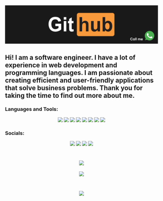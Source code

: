 [![header](https://github.com/lopezdeniz/lopezdeniz/blob/main/assets/гид.gif)](https://wa.me/79854487143?text=%D0%9F%D1%80%D0%B8%D0%B2%D0%B5%D1%82!%20%F0%9F%91%8B%20%D0%9C%D0%B5%D0%BD%D1%8F%20%D0%B8%D0%BD%D1%82%D0%B5%D1%80%D0%B5%D1%81%D1%83%D0%B5%D1%82...)

## Hi! I am a software engineer. I have a lot of experience in web development and programming languages.  I am passionate about creating efficient and user-friendly applications that solve business problems. Thank you for taking the time to find out more about me.


### Languages and Tools:
<p align="center">
<img src="https://img.shields.io/badge/HTML5-ffff00?logo=html5&logoColor=black&style=for-the-badge">
<img src="https://img.shields.io/badge/CSS3-blue?logo=css3&logoColor=white&style=for-the-badge">
<img src="https://img.shields.io/badge/SASS-ff294d?logo=sass&logoColor=black&style=for-the-badge">
<img src="https://img.shields.io/badge/SQL-white?logo=mysql&logoColor=black&style=for-the-badge">
<img src="https://img.shields.io/badge/SWIFT-FF4500?logo=swift&logoColor=white&style=for-the-badge">
<img src="https://img.shields.io/badge/PYTHON-ffff00?logo=python&logoColor=blue&style=for-the-badge">
<img src="https://img.shields.io/badge/JAVASCRIPT-ffff00?logo=javascript&logoColor=black&style=for-the-badge">
<img src="https://img.shields.io/badge/BAS-ffff0?logo=bas&logoColor=black&style=for-the-badge">
</p>



### Socials:
<p align="center">
<a href="https://t.me/LopezDeniz">
<img src="https://img.shields.io/badge/-Telegram-090909?style=for-the-badge&logo=telegram&logoColor=27A0D9"></a>
<a href=""><img src="https://img.shields.io/badge/-YouTube-090909?style=for-the-badge&logo=YouTube&logoColor=FF0000"></a>
<a href="https://www.instagram.com/leandrlopez.official"><img src="https://img.shields.io/badge/-Instagram-090909?style=for-the-badge&logo=instagram&logoColor=B4068E"></a>
<https: href="https://vk.com/lopezdeniz"><img src="https://img.shields.io/badge/-Vkontakte-090909?style=for-the-badge&logo=Vk&logoColor=4F7DB3"></a>
</p>

<br>

<p align="center">
<img src="https://github-readme-stats.vercel.app/api?username=lopezdeniz&show_icons=true&theme=radical">
<br>
<br>
<img src="https://github-readme-stats.vercel.app/api/top-langs/?username=lopezdeniz&hide_progress=true">

</p>
<br>
 <p align="center">
  <img src="https://komarev.com/ghpvc/?username=your-github-lopezdeniz&style=flat-square&color=blue"/>
</p>






